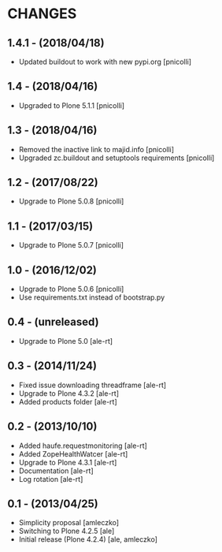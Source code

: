 CHANGES
=======

1.4.1 - (2018/04/18)
--------------------

- Updated buildout to work with new pypi.org [pnicolli]


1.4 - (2018/04/16)
------------------

- Upgraded to Plone 5.1.1 [pnicolli]


1.3 - (2018/04/16)
------------------

- Removed the inactive link to majid.info [pnicolli]
- Upgraded zc.buildout and setuptools requirements [pnicolli]


1.2 - (2017/08/22)
------------------

- Upgrade to Plone 5.0.8 [pnicolli]


1.1 - (2017/03/15)
------------------

- Upgrade to Plone 5.0.7 [pnicolli]


1.0 - (2016/12/02)
------------------

- Upgrade to Plone 5.0.6 [pnicolli]
- Use requirements.txt instead of bootstrap.py

0.4 - (unreleased)
------------------
- Upgrade to Plone 5.0
  [ale-rt]

0.3 - (2014/11/24)
------------------
- Fixed issue downloading threadframe [ale-rt]
- Upgrade to Plone 4.3.2 [ale-rt]
- Added products folder [ale-rt]

0.2 - (2013/10/10)
------------------
- Added haufe.requestmonitoring [ale-rt]
- Added ZopeHealthWatcer [ale-rt]
- Upgrade to Plone 4.3.1 [ale-rt]
- Documentation [ale-rt]
- Log rotation [ale-rt]


0.1 - (2013/04/25)
------------------

 * Simplicity proposal [amleczko]
 * Switching to Plone 4.2.5 [ale]
 * Initial release (Plone 4.2.4) [ale, amleczko]
